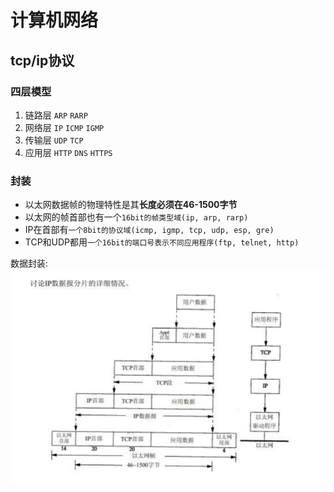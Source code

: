 # 计算机网络

## tcp/ip协议

### **四层模型**
1. 链路层
  `ARP`  `RARP`
1. 网络层
   `IP` `ICMP` `IGMP`
1. 传输层
   `UDP` `TCP`
1. 应用层
   `HTTP` `DNS` `HTTPS`

### **封装**
+ 以太网数据帧的物理特性是其**长度必须在46-1500字节**
+ 以太网的帧首部也有一个`16bit的帧类型域(ip, arp, rarp)`
+ IP在首部有`一个8bit的协议域(icmp, igmp, tcp, udp, esp, gre)`
+ TCP和UDP都用`一个16bit的端口号表示不同应用程序(ftp, telnet, http)`

数据封装: ![list](../../resources/png/computer/dataFrame.png)

